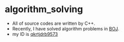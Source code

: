 # algorithm_solving

* All of source codes are written by C++.
* Recently, I have solved algorithm problems in [BOJ](https://acmicpc.net).
* my ID is [qkrtjdrb9573](https://www.acmicpc.net/user/qkrtjdrb9573)
